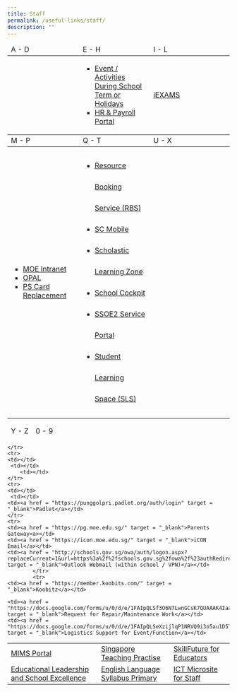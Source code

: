 ```yaml
---
title: Staff
permalink: /useful-links/staff/
description: ""
---
```

<table>
<thead>
	<tr><td width=150>A - D</td><td width=150>E - H</td><td width=150>I - L</td></tr>
</thead>
<tbody>
	<td></td>
		<td>
			<ul style="list-style-type:square">
				<li><a href = "https://docs.google.com/forms/d/e/1FAIpQLSe7SOVBtTmhq0UQMUAE2yHiv8syp_wHzFlNfB6R2-xVf0KMDw/viewform" target = "_blank">Event / Activities During School Term or Holidays</a></li>
			<li><a href = "https://www.hrp.gov.sg/hrp/#/" target = "_blank">HR &amp; Payroll Portal</li></ul>
				</td>
	<td><a href = "https://iexams.seab.gov.sg/sso/login" target = "_blank">iEXAMS</a></td>
<thead>
	<tr><td >M - P</td><td>Q - T</td><td width=180>U - X</td></tr>
</thead>
<tbody>
	<tr>
	<td>
		<ul style="list-style-type:square">
			<li><a href = "https://intranet.moe.gov.sg/Pages/Home.aspx" target = "_blank">MOE Intranet</a></li>
			<li><a href = "https://www.opal2.moe.edu.sg/app/learner" target = "_blank">OPAL</a></li>
		<li><a href="https://form.gov.sg/5efbeadcd65ea300118041a7" target = "_blank">PS Card Replacement</a></li></ul>
		</td>
		<td>
			<ul style="list-style-type:square; line-height:3">
				<li><a href = "https://rbs.avero-tech.com/" target = "_blank">Resource Booking Service (RBS)</a></li>
				<li><a href = "https://scmobile.moe.edu.sg/home" target = "_blank">SC Mobile</a></li>
				<li><a href = "https://slz02.scholasticlearningzone.com/resources/dp-int/dist/#/login3/SGPDT3K" target = "_blank">Scholastic Learning Zone</a></li>
				<li><a href = "https://schoolcockpit.moe.gov.sg/" target = "_blank">School Cockpit</a></li>
				<li><a href = "https://ssoe2.moe.edu.sg/" target = "_blank">SSOE2 Service Portal</a></li>
				<li><a href = "https://www.learning.moe.edu.sg/sls/index.html" target = "_blank">Student Learning Space (SLS)</a></li> 
			</ul>
		</td>
	</tr>
</tbody>	
</table>

<table>	
<thead>
	<tr><td>Y - Z</td><td>0 - 9</td></tr>
</thead>

</table>

<table>	
	</tbody>
	<tr>
    
   
	</tr>
	<tr>
    <td></td>
     <td></td>
		<td></td>
	</tr>
	<tr>
    <td></td>
     <td></td>
    <td><a href = "https://punggolpri.padlet.org/auth/login" target = "_blank">Padlet</a></td>
	</tr>
	<tr>
    <td><a href = "https://pg.moe.edu.sg/" target = "_blank">Parents Gateway<a></td>
    <td><a href = "https://icon.moe.edu.sg/" target = "_blank">iCON Email</a></td>
    <td><a href = "http://schools.gov.sg/owa/auth/logon.aspx?replaceCurrent=1&url=https%3a%2f%2fschools.gov.sg%2fowa%2f%23authRedirect%3dtrue" target = "_blank">Outlook Webmail (within school / VPN)</a></td>
			</tr>
			<tr>
    <td><a href = "https://member.koobits.com/" target = "_blank">Koobitz</a></td>
    
    <td><a href = "https://docs.google.com/forms/u/0/d/e/1FAIpQLSf3O6N7LwnGCsK7QUAAAK4Iaa7ltrQXIvntLElhfRJpkOS7aA/formrestricted" target = "_blank">Request for Repair/Maintenance Work</a></td>
    <td><a href = "https://docs.google.com/forms/u/0/d/e/1FAIpQLSeXzijlqP1NRVQ9i3o5au1D5TVlG4879dKrVTYz8J_bcpxAYg/formrestricted#start=openform" target = "_blank">Logistics Support for Event/Function</a></td>
  </tr>
   <tr>
    <td><a href = "https://idp.mims.moe.gov.sg/nidp/saml2/sso" target = "_blank">MIMS Portal</a></td>
    <td><a href = "https://go.gov.sg/stpwiki" target = "_blank">Singapore Teaching Practise </a></td>
    <td><a href = "https://idm.opal2.moe.edu.sg/account/login?returnUrl=%2Fconnect%2Fauthorize%2Fcallback%3Fclient_id%3Dcsl%26response_type%3Dcode%26redirect_uri%3Dhttps%253A%252F%252Fwww.opal2.moe.edu.sg%252Fcsl%252Fuser%252Fauth%252Fexternal%253Fauthclient%253DIdM%26xoauth_displayname%3DOPAL2.0%26scope%3Dopenid%2520profile%2520cxDomainInternalApi%2520offline_access%26state%3D7f9f409da91aa05df58fd89c3edf38c3bf11cb5d3e1f9796a244538d0736f468" target = "_blank">SkillFuture for Educators</a></td>
  </tr>
  <tr>
    <td><a href = "https://idm.opal2.moe.edu.sg/account/login?returnUrl=%2Fconnect%2Fauthorize%2Fcallback%3Fclient_id%3Dcsl%26response_type%3Dcode%26redirect_uri%3Dhttps%253A%252F%252Fwww.opal2.moe.edu.sg%252Fcsl%252Fuser%252Fauth%252Fexternal%253Fauthclient%253DIdM%26xoauth_displayname%3DOPAL2.0%26scope%3Dopenid%2520profile%2520cxDomainInternalApi%2520offline_access%26state%3De3c97ca0443a65b9e6029fdc06b5949de82cc69bd2deed5070427f30d98b11d8" target = "_blank">Educational Leadership and School Excellence</a></td>
    <td><a href = "https://idm.opal2.moe.edu.sg/account/login?returnUrl=%2Fconnect%2Fauthorize%2Fcallback%3Fclient_id%3Dcsl%26response_type%3Dcode%26redirect_uri%3Dhttps%253A%252F%252Fwww.opal2.moe.edu.sg%252Fcsl%252Fuser%252Fauth%252Fexternal%253Fauthclient%253DIdM%26xoauth_displayname%3DOPAL2.0%26scope%3Dopenid%2520profile%2520cxDomainInternalApi%2520offline_access%26state%3D3726dc35705b06ad97120d97e218a20480b09c15265164b9ea46578cb963a15f" target = "_blank">English Language Syllabus Primary</a></td>
    <td><a href = "https://sites.google.com/moe.edu.sg/pps-epedagogy-and-ict-tools-sh/school-cockpit-matters" target = "_blank">ICT Microsite for Staff</a></td>
  </tr>
</tbody>
</table>